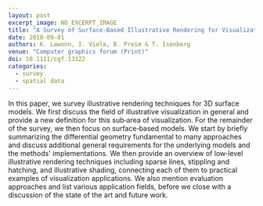 ```yaml
---
layout: post
excerpt_image: NO_EXCERPT_IMAGE
title: "A Survey of Surface‐Based Illustrative Rendering for Visualization"
date: 2018-09-01
authors: K. Lawonn, I. Viola, B. Preim & T. Isenberg
venue: "Computer graphics forum (Print)"
doi: 10.1111/cgf.13322
categories:
  - survey
  - spatial data
---
```

In this paper, we survey illustrative rendering techniques for 3D surface models. We first discuss the field of illustrative visualization in general and provide a new definition for this sub‐area of visualization. For the remainder of the survey, we then focus on surface‐based models. We start by briefly summarizing the differential geometry fundamental to many approaches and discuss additional general requirements for the underlying models and the methods' implementations. We then provide an overview of low‐level illustrative rendering techniques including sparse lines, stippling and hatching, and illustrative shading, connecting each of them to practical examples of visualization applications. We also mention evaluation approaches and list various application fields, before we close with a discussion of the state of the art and future work.
